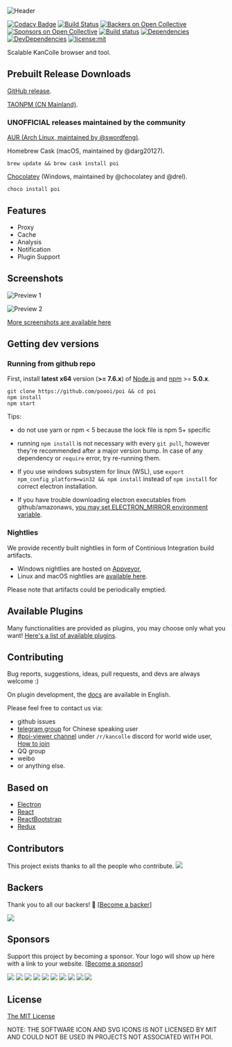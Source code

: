 ![Header](https://raw.githubusercontent.com/poooi/poi/master/assets/img/header.png)

[![Codacy Badge](https://api.codacy.com/project/badge/Grade/b239a37253a3486c946b047acae5f1ac)](https://www.codacy.com/app/KochiyaOcean/poi?utm_source=github.com&utm_medium=referral&utm_content=poooi/poi&utm_campaign=badger)
[![Build Status](https://travis-ci.org/poooi/poi.svg?branch=master)](https://travis-ci.org/poooi/poi)
[![Backers on Open Collective](https://opencollective.com/poi/backers/badge.svg)](#backers) [![Sponsors on Open Collective](https://opencollective.com/poi/sponsors/badge.svg)](#sponsors) [![Build status](https://ci.appveyor.com/api/projects/status/apv2xngtej1m17he?svg=true)](https://ci.appveyor.com/project/KochiyaOcean/poi)
[![Dependencies](https://david-dm.org/poooi/poi.svg)](https://david-dm.org/poooi/poi)
[![DevDependencies](https://david-dm.org/poooi/poi/dev-status.svg)](https://david-dm.org/poooi/poi?type=dev)
[![license:mit](https://img.shields.io/badge/license-mit-blue.svg)](https://opensource.org/licenses/MIT)

Scalable KanColle browser and tool.

## Prebuilt Release Downloads

[GitHub release](https://github.com/poooi/poi/releases).

[TAONPM (CN Mainland)](https://npm.taobao.org/mirrors/poi).

### UNOFFICIAL releases maintained by the community

[AUR (Arch Linux, maintained by @swordfeng)](https://aur.archlinux.org/packages/poi/).

Homebrew Cask (macOS, maintained by @darg20127).
```shell
brew update && brew cask install poi
```

[Chocolatey](https://chocolatey.org/packages/poi) (Windows, maintained by @chocolatey and @drel).
```shell
choco install poi
```

## Features

+ Proxy
+ Cache
+ Analysis
+ Notification
+ Plugin Support

## Screenshots

![Preview 1](https://gist.githubusercontent.com/KochiyaOcean/79d405dfa1c15fbad60c9ae92b981c8f/raw/4a9879a22ebc5675d37b84b72347d66bb885985c/L.png)

![Preview 2](https://gist.githubusercontent.com/KochiyaOcean/79d405dfa1c15fbad60c9ae92b981c8f/raw/4a9879a22ebc5675d37b84b72347d66bb885985c/V.png)

[More screenshots are available here](https://github.com/poooi/poi/wiki/Screenshots)

## Getting dev versions

### Running from github repo
First, install __latest__ __x64__ version (__>= 7.6.x__) of [Node.js](https://nodejs.org) and [npm](https://npmjs.org) >= __5.0.x__.

``` shell
git clone https://github.com/poooi/poi && cd poi
npm install
npm start
```

Tips:
- do not use yarn or npm < 5 because the lock file is npm 5+ specific

- running `npm install` is not necessary with every `git pull`, however they're recommended after a major version bump. In case of any dependency or `require` error, try re-running them.

- If you use windows subsystem for linux (WSL), use `export npm_config_platform=win32 && npm install` instead of `npm install` for correct electron installation.

- If you have trouble downloading electron executables from github/amazonaws, [you may set ELECTRON_MIRROR environment variable](https://github.com/electron-userland/electron-download).

### Nightlies
We provide recently built nightlies in form of Continious Integration build artifacts.

+ Windows nightlies are hosted on [Appveyor](https://ci.appveyor.com/project/KochiyaOcean/poi),
+ Linux and macOS nightlies are [available here](https://poidb.0u0.moe/nightly/).

Please note that artifacts could be periodically emptied.

## Available Plugins
Many functionalities are provided as plugins, you may choose only what you want! [Here's a list of available plugins](https://github.com/poooi/poi/wiki/List-of-available-plugins).

## Contributing

Bug reports, suggestions, ideas, pull requests, and devs are always welcome :)

On plugin development, the [docs](https://dev.poooi.app) are available in English.

Please feel free to contact us via:
- github issues
- [telegram group](https://telegram.me/joinchat/AoMUpkCr6B8uH7EUewq6eQ) for Chinese speaking user
- [#poi-viewer channel](https://discordapp.com/channels/118339803660943369/367575898313981952) under `/r/kancolle` discord for world wide user, [How to join](https://github.com/poooi/poi/issues/1596)
- QQ group
- weibo
- or anything else.


## Based on

+ [Electron](https://github.com/atom/electron)
+ [React](https://github.com/facebook/react)
+ [ReactBootstrap](https://github.com/react-bootstrap/react-bootstrap/)
+ [Redux](https://github.com/reactjs/redux)

## Contributors

This project exists thanks to all the people who contribute.
<a href="//github.com/poooi/poi/graphs/contributors"><img src="https://poooi.github.io/contributors/graph.svg" /></a>


## Backers

Thank you to all our backers! 🙏 [[Become a backer](https://opencollective.com/poi#backer)]

<a href="https://opencollective.com/poi#backers" target="_blank"><img src="https://opencollective.com/poi/backers.svg?width=890"></a>


## Sponsors

Support this project by becoming a sponsor. Your logo will show up here with a link to your website. [[Become a sponsor](https://opencollective.com/poi#sponsor)]

<a href="https://opencollective.com/poi/sponsor/0/website" target="_blank"><img src="https://opencollective.com/poi/sponsor/0/avatar.svg"></a>
<a href="https://opencollective.com/poi/sponsor/1/website" target="_blank"><img src="https://opencollective.com/poi/sponsor/1/avatar.svg"></a>
<a href="https://opencollective.com/poi/sponsor/2/website" target="_blank"><img src="https://opencollective.com/poi/sponsor/2/avatar.svg"></a>
<a href="https://opencollective.com/poi/sponsor/3/website" target="_blank"><img src="https://opencollective.com/poi/sponsor/3/avatar.svg"></a>
<a href="https://opencollective.com/poi/sponsor/4/website" target="_blank"><img src="https://opencollective.com/poi/sponsor/4/avatar.svg"></a>
<a href="https://opencollective.com/poi/sponsor/5/website" target="_blank"><img src="https://opencollective.com/poi/sponsor/5/avatar.svg"></a>
<a href="https://opencollective.com/poi/sponsor/6/website" target="_blank"><img src="https://opencollective.com/poi/sponsor/6/avatar.svg"></a>
<a href="https://opencollective.com/poi/sponsor/7/website" target="_blank"><img src="https://opencollective.com/poi/sponsor/7/avatar.svg"></a>
<a href="https://opencollective.com/poi/sponsor/8/website" target="_blank"><img src="https://opencollective.com/poi/sponsor/8/avatar.svg"></a>
<a href="https://opencollective.com/poi/sponsor/9/website" target="_blank"><img src="https://opencollective.com/poi/sponsor/9/avatar.svg"></a>



## License
[The MIT License](https://github.com/poooi/poi/blob/master/LICENSE)

NOTE: THE SOFTWARE ICON AND SVG ICONS IS NOT LICENSED BY MIT AND COULD NOT BE USED
IN PROJECTS NOT ASSOCIATED WITH POI.
